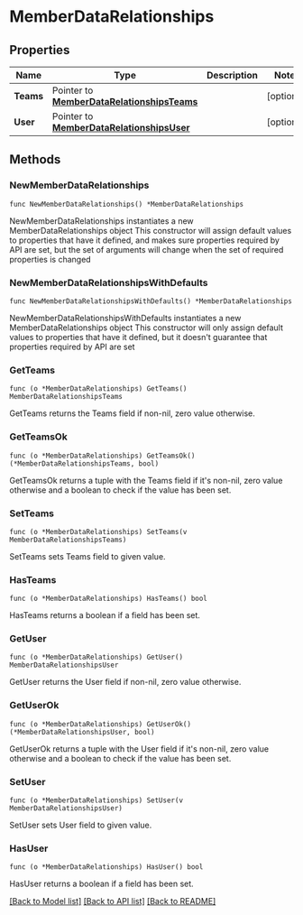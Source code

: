# MemberDataRelationships

## Properties

Name | Type | Description | Notes
------------ | ------------- | ------------- | -------------
**Teams** | Pointer to [**MemberDataRelationshipsTeams**](MemberDataRelationshipsTeams.md) |  | [optional] 
**User** | Pointer to [**MemberDataRelationshipsUser**](MemberDataRelationshipsUser.md) |  | [optional] 

## Methods

### NewMemberDataRelationships

`func NewMemberDataRelationships() *MemberDataRelationships`

NewMemberDataRelationships instantiates a new MemberDataRelationships object
This constructor will assign default values to properties that have it defined,
and makes sure properties required by API are set, but the set of arguments
will change when the set of required properties is changed

### NewMemberDataRelationshipsWithDefaults

`func NewMemberDataRelationshipsWithDefaults() *MemberDataRelationships`

NewMemberDataRelationshipsWithDefaults instantiates a new MemberDataRelationships object
This constructor will only assign default values to properties that have it defined,
but it doesn't guarantee that properties required by API are set

### GetTeams

`func (o *MemberDataRelationships) GetTeams() MemberDataRelationshipsTeams`

GetTeams returns the Teams field if non-nil, zero value otherwise.

### GetTeamsOk

`func (o *MemberDataRelationships) GetTeamsOk() (*MemberDataRelationshipsTeams, bool)`

GetTeamsOk returns a tuple with the Teams field if it's non-nil, zero value otherwise
and a boolean to check if the value has been set.

### SetTeams

`func (o *MemberDataRelationships) SetTeams(v MemberDataRelationshipsTeams)`

SetTeams sets Teams field to given value.

### HasTeams

`func (o *MemberDataRelationships) HasTeams() bool`

HasTeams returns a boolean if a field has been set.

### GetUser

`func (o *MemberDataRelationships) GetUser() MemberDataRelationshipsUser`

GetUser returns the User field if non-nil, zero value otherwise.

### GetUserOk

`func (o *MemberDataRelationships) GetUserOk() (*MemberDataRelationshipsUser, bool)`

GetUserOk returns a tuple with the User field if it's non-nil, zero value otherwise
and a boolean to check if the value has been set.

### SetUser

`func (o *MemberDataRelationships) SetUser(v MemberDataRelationshipsUser)`

SetUser sets User field to given value.

### HasUser

`func (o *MemberDataRelationships) HasUser() bool`

HasUser returns a boolean if a field has been set.


[[Back to Model list]](../README.md#documentation-for-models) [[Back to API list]](../README.md#documentation-for-api-endpoints) [[Back to README]](../README.md)


